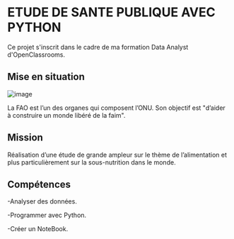 # ETUDE DE SANTE PUBLIQUE AVEC PYTHON

Ce projet s'inscrit dans le cadre de ma formation Data Analyst d'OpenClassrooms.

## Mise en situation

![image](https://github.com/user-attachments/assets/d4149029-59af-4bb2-80d8-8486ffcba51c)

La FAO est l’un des organes qui composent l’ONU. Son objectif est "d’aider à construire un monde libéré de la faim". 

## Mission 

Réalisation d’une étude de grande ampleur sur le thème de l’alimentation et plus particulièrement sur la sous-nutrition dans le monde. 

## Compétences

-Analyser des données.

-Programmer avec Python.

-Créer un NoteBook.

